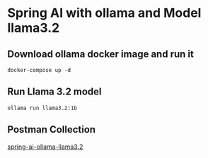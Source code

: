 # Spring AI with ollama and Model llama3.2

## Download ollama docker image and run it
```
docker-compose up -d
```

## Run Llama 3.2 model
```
ollama run llama3.2:1b
```

## Postman Collection

[spring-ai-ollama-llama3.2](./postman/spring-ai-ollama-llama3.2.postman_collection.json)
